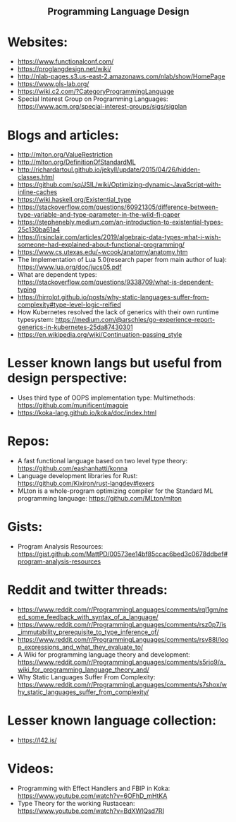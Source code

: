 <h2 align="center">Programming Language Design</h2>

# Websites:

- https://www.functionalconf.com/
- https://proglangdesign.net/wiki/
- http://nlab-pages.s3.us-east-2.amazonaws.com/nlab/show/HomePage
- https://www.pls-lab.org/
- https://wiki.c2.com/?CategoryProgrammingLanguage
- Special Interest Group on Programming Languages: https://www.acm.org/special-interest-groups/sigs/sigplan

# Blogs and articles:

- http://mlton.org/ValueRestriction
- http://mlton.org/DefinitionOfStandardML
- http://richardartoul.github.io/jekyll/update/2015/04/26/hidden-classes.html
- https://github.com/sq/JSIL/wiki/Optimizing-dynamic-JavaScript-with-inline-caches
- https://wiki.haskell.org/Existential_type
- https://stackoverflow.com/questions/60921305/difference-between-type-variable-and-type-parameter-in-the-wild-fj-paper
- https://stephenebly.medium.com/an-introduction-to-existential-types-25c130ba61a4
- https://jrsinclair.com/articles/2019/algebraic-data-types-what-i-wish-someone-had-explained-about-functional-programming/
- https://www.cs.utexas.edu/~wcook/anatomy/anatomy.htm
- The Implementation of Lua 5.0(research paper from main author of lua): https://www.lua.org/doc/jucs05.pdf
- What are dependent types: https://stackoverflow.com/questions/9338709/what-is-dependent-typing
- https://hirrolot.github.io/posts/why-static-languages-suffer-from-complexity#type-level-logic-reified
- How Kubernetes resolved the lack of generics with their own runtime typesystem: https://medium.com/@arschles/go-experience-report-generics-in-kubernetes-25da87430301
- https://en.wikipedia.org/wiki/Continuation-passing_style

# Lesser known langs but useful from design perspective:

- Uses third type of OOPS implementation type: Multimethods: https://github.com/munificent/magpie
- https://koka-lang.github.io/koka/doc/index.html

# Repos:

- A fast functional language based on two level type theory: https://github.com/eashanhatti/konna
- Language development libraries for Rust: https://github.com/Kixiron/rust-langdev#lexers
- MLton is a whole-program optimizing compiler for the Standard ML programming language: https://github.com/MLton/mlton

# Gists:

- Program Analysis Resources: https://gist.github.com/MattPD/00573ee14bf85ccac6bed3c0678ddbef#program-analysis-resources

# Reddit and twitter threads:

- https://www.reddit.com/r/ProgrammingLanguages/comments/rql1gm/need_some_feedback_with_syntax_of_a_language/
- https://www.reddit.com/r/ProgrammingLanguages/comments/rsz0p7/is_immutability_prerequisite_to_type_inference_of/
- https://www.reddit.com/r/ProgrammingLanguages/comments/rsv88l/loop_expressions_and_what_they_evaluate_to/
- A Wiki for programming language theory and development: https://www.reddit.com/r/ProgrammingLanguages/comments/s5rjo9/a_wiki_for_programming_language_theory_and/
- Why Static Languages Suffer From Complexity: https://www.reddit.com/r/ProgrammingLanguages/comments/s7shox/why_static_languages_suffer_from_complexity/

# Lesser known language collection:

- https://l42.is/

# Videos:

- Programming with Effect Handlers and FBIP in Koka: https://www.youtube.com/watch?v=6OFhD_mHtKA
- Type Theory for the working Rustacean: https://www.youtube.com/watch?v=BdXWlQsd7RI
